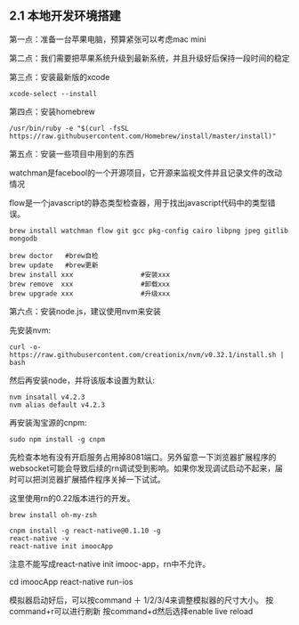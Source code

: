 ## 2.1 本地开发环境搭建

第一点：准备一台苹果电脑，预算紧张可以考虑mac mini

第二点：我们需要把苹果系统升级到最新系统，并且升级好后保持一段时间的稳定

第三点：安装最新版的xcode

```
xcode-select --install
```

第四点：安装homebrew
```
/usr/bin/ruby -e "$(curl -fsSL https://raw.githubusercontent.com/Homebrew/install/master/install)"
```
第五点：安装一些项目中用到的东西

watchman是facebool的一个开源项目，它开源来监视文件并且记录文件的改动情况

flow是一个javascript的静态类型检查器，用于找出javascript代码中的类型错误。

```
brew install watchman flow git gcc pkg-config cairo libpng jpeg gitlib mongodb
```

```
brew doctor   #brew自检
brew update   #brew更新
brew install xxx                 #安装xxx
brew remove  xxx                 #卸载xxx
brew upgrade xxx                 #升级xxx
```

第六点：安装node.js，建议使用nvm来安装

先安装nvm:

```
curl -o- https://raw.githubusercontent.com/creationix/nvm/v0.32.1/install.sh | bash
```

然后再安装node，并将该版本设置为默认:

```
nvm insatall v4.2.3
nvm alias default v4.2.3
```

再安装淘宝源的cnpm:
```
sudo npm install -g cnpm
```
先检查本地有没有开启服务占用掉8081端口。另外留意一下浏览器扩展程序的websocket可能会导致后续的rn调试受到影响。如果你发现调试启动不起来，届时可以把浏览器扩展插件程序关掉一下试试。

这里使用rn的0.22版本进行的开发。

```
brew install oh-my-zsh
```

```
cnpm install -g react-native@0.1.10 -g
react-native -v
react-native init imoocApp 
```
注意不能写成react-native init imooc-app，rn中不允许。

cd imoocApp
react-native run-ios

模拟器启动好后，可以按command ＋ 1/2/3/4来调整模拟器的尺寸大小。
按command+r可以进行刷新
按command+d然后选择enable live reload










